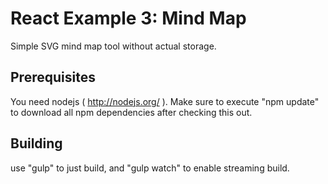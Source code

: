 React Example 3: Mind Map
=========================

Simple SVG mind map tool without actual storage.

Prerequisites
-------------

You need nodejs ( http://nodejs.org/ ). Make sure to execute "npm update" to download all npm dependencies
after checking this out.

Building
--------

use "gulp" to just build, and "gulp watch" to enable streaming build.
